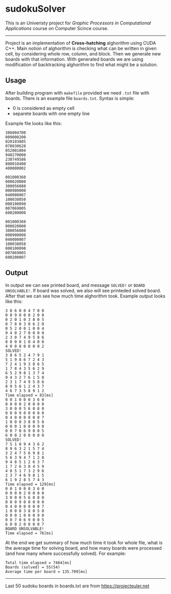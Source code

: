 # sudokuSolver

This is an Univeristy project for *Graphic Processors in Computational Applications* course on Computer Scince course.

---

Project is an implementation of **Cross-hatching** alghorithm using CUDA C++. Main notion of alghorithm is checking what can be written in given cell, by considering whole row, column, and block. Then we generate new boards with that information. With generated boards we are using modification of backtracking alghorithm to find what might be a solution.

## Usage

After building program with `makefile` provided we need `.txt` file with boards. There is an example file `boards.txt`. Syntax is simple:
- 0 is considered as empty cell
- separete boards with one empty line

Example file looks like this:
```
386004700
009000200
020103805
078030620
052001004
940270000
230749586
800010400
400000002

001000360
000020000
300056080
000900000
040000007
100038050
000100090
007069005
600200000

001000360
000020000
300056080
000900000
040000007
100038050
000100090
007069005
600200007
```

## Output

In output we can see printed board, and message `SOLVED!` or `BOARD UNSOLVABLE!`. If board was solved, we also will see printeded solved board. After that we can see how much time alghorithm took. Example output looks like this:
```
3 8 6 0 0 4 7 0 0 
0 0 9 0 0 0 2 0 0 
0 2 0 1 0 3 8 0 5 
0 7 8 0 3 0 6 2 0 
0 5 2 0 0 1 0 0 4 
9 4 0 2 7 0 0 0 0 
2 3 0 7 4 9 5 8 6 
8 0 0 0 1 0 4 0 0 
4 0 0 0 0 0 0 0 2 
SOLVED!
3 8 6 5 2 4 7 9 1 
5 1 9 8 6 7 2 4 3 
7 2 4 1 9 3 8 6 5 
1 7 8 4 3 5 6 2 9 
6 5 2 9 8 1 3 7 4 
9 4 3 2 7 6 1 5 8 
2 3 1 7 4 9 5 8 6 
8 9 5 6 1 2 4 3 7 
4 6 7 3 5 8 9 1 2 
Time elapsed = 83[ms]
0 0 1 0 0 0 3 6 0 
0 0 0 0 2 0 0 0 0 
3 0 0 0 5 6 0 8 0 
0 0 0 9 0 0 0 0 0 
0 4 0 0 0 0 0 0 7 
1 0 0 0 3 8 0 5 0 
0 0 0 1 0 0 0 9 0 
0 0 7 0 6 9 0 0 5 
6 0 0 2 0 0 0 0 0 
SOLVED!
7 5 1 8 9 4 3 6 2 
8 9 6 3 2 1 5 7 4 
3 2 4 7 5 6 9 8 1 
5 6 3 9 4 7 1 2 8 
9 4 8 5 1 2 6 3 7 
1 7 2 6 3 8 4 5 9 
4 8 5 1 7 3 2 9 6 
2 3 7 4 6 9 8 1 5 
6 1 9 2 8 5 7 4 3 
Time elapsed = 129[ms]
0 0 1 0 0 0 3 6 0 
0 0 0 0 2 0 0 0 0 
3 0 0 0 5 6 0 8 0 
0 0 0 9 0 0 0 0 0 
0 4 0 0 0 0 0 0 7 
1 0 0 0 3 8 0 5 0 
0 0 0 1 0 0 0 9 0 
0 0 7 0 6 9 0 0 5 
6 0 0 2 0 0 0 0 7 
BOARD UNSOLVABLE!
Time elapsed = 76[ms]
```

At the end we get summary of how much time it took for whole file, what is the average time for solving board, and how many boards were processed (and how many where successfully solved). For example:
```
Total time elapsed = 7464[ms]
Boards (solved) = 55(54)
Average time per board = 135.709[ms]
```

---
Last 50 sudoku boards in boards.txt are from https://projecteuler.net 
